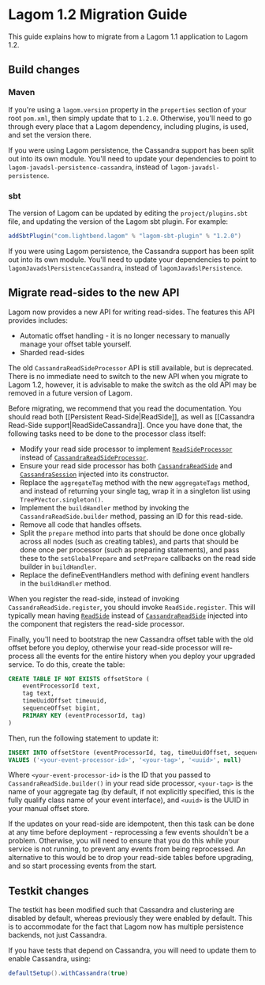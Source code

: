 # Lagom 1.2 Migration Guide

This guide explains how to migrate from a Lagom 1.1 application to Lagom 1.2.

## Build changes

### Maven

If you're using a `lagom.version` property in the `properties` section of your root `pom.xml`, then simply update that to `1.2.0`. Otherwise, you'll need to go through every place that a Lagom dependency, including plugins, is used, and set the version there.

If you were using Lagom persistence, the Cassandra support has been split out into its own module. You'll need to update your dependencies to point to `lagom-javadsl-persistence-cassandra`, instead of `lagom-javadsl-persistence`.

### sbt

The version of Lagom can be updated by editing the `project/plugins.sbt` file, and updating the version of the Lagom sbt plugin. For example:

```scala
addSbtPlugin("com.lightbend.lagom" % "lagom-sbt-plugin" % "1.2.0")
```

If you were using Lagom persistence, the Cassandra support has been split out into its own module. You'll need to update your dependencies to point to `lagomJavadslPersistenceCassandra`, instead of `lagomJavadslPersistence`.

## Migrate read-sides to the new API

Lagom now provides a new API for writing read-sides. The features this API provides includes:

* Automatic offset handling - it is no longer necessary to manually manage your offset table yourself.
* Sharded read-sides

The old `CassandraReadSideProcessor` API is still available, but is deprecated. There is no immediate need to switch to the new API when you migrate to Lagom 1.2, however, it is advisable to make the switch as the old API may be removed in a future version of Lagom.

Before migrating, we recommend that you read the documentation. You should read both [[Persistent Read-Side|ReadSide]], as well as [[Cassandra Read-Side support|ReadSideCassandra]].  Once you have done that, the following tasks need to be done to the processor class itself:

* Modify your read side processor to implement [`ReadSideProcessor`](api/index.html?com/lightbend/lagom/javadsl/persistence/ReadSideProcessor.html) instead of [`CassandraReadSideProcessor`](api/index.html?com/lightbend/lagom/javadsl/persistence/cassandra/CassandraReadSideProcessor.html).
* Ensure your read side processor has both [`CassandraReadSide`](api/index.html?com/lightbend/lagom/javadsl/persistence/cassandra/CassandraReadSide.html) and [`CassandraSession`](api/index.html?com/lightbend/lagom/javadsl/persistence/cassandra/CassandraSession.html) injected into its constructor.
* Replace the `aggregateTag` method with the new `aggregateTags` method, and instead of returning your single tag, wrap it in a singleton list using `TreePVector.singleton()`.
* Implement the `buildHandler` method by invoking the `CassandraReadSide.builder` method, passing an ID for this read-side.
* Remove all code that handles offsets.
* Split the `prepare` method into parts that should be done once globally across all nodes (such as creating tables), and parts that should be done once per processor (such as preparing statements), and pass these to the `setGlobalPrepare` and `setPrepare` callbacks on the read side builder in `buildHandler`.
* Replace the defineEventHandlers method with defining event handlers in the `buildHandler` method.

When you register the read-side, instead of invoking `CassandraReadSide.register`, you should invoke `ReadSide.register`. This will typically mean having [`ReadSide`](api/index.html?com/lightbend/lagom/javadsl/persistence/ReadSide.html) instead of [`CassandraReadSide`](api/index.html?com/lightbend/lagom/javadsl/persistence/cassandra/CassandraReadSide.html) injected into the component that registers the read-side processor.

Finally, you'll need to bootstrap the new Cassandra offset table with the old offset before you deploy, otherwise your read-side processor will re-process all the events for the entire history when you deploy your upgraded service. To do this, create the table:

```sql
CREATE TABLE IF NOT EXISTS offsetStore (
    eventProcessorId text,
    tag text,
    timeUuidOffset timeuuid,
    sequenceOffset bigint,
    PRIMARY KEY (eventProcessorId, tag)
)
```

Then, run the following statement to update it:

```sql
INSERT INTO offsetStore (eventProcessorId, tag, timeUuidOffset, sequencOffset)
VALUES ('<your-event-processor-id>', '<your-tag>', '<uuid>', null)
```

Where `<your-event-processor-id>` is the ID that you passed to `CassandraReadSide.builder()` in your read side processor, `<your-tag>` is the name of your aggregate tag (by default, if not explicitly specified, this is the fully qualify class name of your event interface), and `<uuid>` is the UUID in your manual offset store.

If the updates on your read-side are idempotent, then this task can be done at any time before deployment - reprocessing a few events shouldn't be a problem. Otherwise, you will need to ensure that you do this while your service is not running, to prevent any events from being reprocessed. An alternative to this would be to drop your read-side tables before upgrading, and so start processing events from the start.

## Testkit changes

The testkit has been modified such that Cassandra and clustering are disabled by default, whereas previously they were enabled by default. This is to accommodate for the fact that Lagom now has multiple persistence backends, not just Cassandra.

If you have tests that depend on Cassandra, you will need to update them to enable Cassandra, using:

```java
defaultSetup().withCassandra(true)
```


